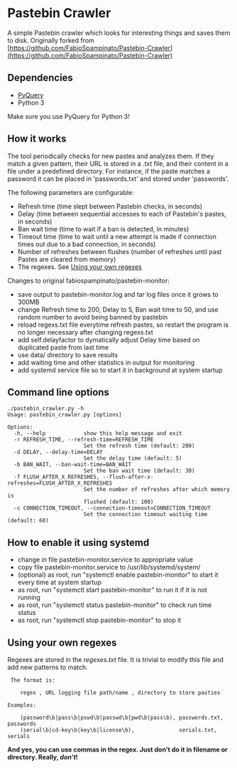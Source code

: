 # Pastebin Crawler
A simple Pastebin crawler which looks for interesting things and saves them to disk. Originally forked  from [https://github.com/FabioSpampinato/Pastebin-Crawler](https://github.com/FabioSpampinato/Pastebin-Crawler)

## Dependencies
* [PyQuery](https://pythonhosted.org/pyquery/)
* Python 3

Make sure you use PyQuery for Python 3!

## How it works
The tool periodically checks for new pastes and analyzes them. If they match a given pattern, their URL is stored in a .txt file, and their content in a file under a predefined directory. For instance, if the paste matches a password it can be placed in 'passwords.txt' and stored under 'passwords'.
 
 The following parameters are configurable:
 
 * Refresh time (time slept between Pastebin checks, in seconds)
 * Delay (time between sequential accesses to each of Pastebin's pastes, in seconds)
 * Ban wait time (time to wait if a ban is detected, in minutes)
 * Timeout time (time to wait until a new attempt is made if connection times out due to a bad connection, in seconds)
 * Number of refreshes between flushes (number of refreshes until past Pastes are cleared from memory)
 * The regexes. See [Using your own regexes](#user-content-using-your-own-regexes)

 Changes to original fabiospampinato/pastebin-monitor:
 * save output to pastebin-monitor.log and tar log files once it grows to 300MB
 * change Refresh time to 200, Delay to 5, Ban wait time to 50, and use random number to avoid being banned by pastebin
 * reload regexs.txt file everytime refresh pastes, so restart the program is no longer necessary after changing regexs.txt
 * add self.delayfactor to dymatically adjust Delay time based on duplicated paste from last time
 * use data/ directory to save results
 * add waiting time and other statistics in output for monitoring
 * add systemd service file so to start it in background at system startup 
 
## Command line options

```
./pastebin_crawler.py -h
Usage: pastebin_crawler.py [options]

Options:
  -h, --help            show this help message and exit
  -r REFRESH_TIME, --refresh-time=REFRESH_TIME
                        Set the refresh time (default: 200)
  -d DELAY, --delay-time=DELAY
                        Set the delay time (default: 5)
  -b BAN_WAIT, --ban-wait-time=BAN_WAIT
                        Set the ban wait time (default: 30)
  -f FLUSH_AFTER_X_REFRESHES, --flush-after-x-refreshes=FLUSH_AFTER_X_REFRESHES
                        Set the number of refreshes after which memory is
                        flushed (default: 100)
  -c CONNECTION_TIMEOUT, --connection-timeout=CONNECTION_TIMEOUT
                        Set the connection timeout waiting time (default: 60)
```

## How to enable it using systemd
 * change <user> in file pastebin-monitor.service to appropriate value
 * copy file pastebin-monitor.service to /usr/lib/systemd/system/
 * (optional) as root, run "systemctl enable pastebin-monitor" to start it every time at system startup
 * as root, run "systemctl start pastebin-monitor" to run it if it is not running
 * as root, run "systemctl status pastebin-monitor" to check run time status
 * as root, run "systemctl stop pastebin-monitor" to stop it

 
## Using your own regexes
 Regexes are stored in the _regexes.txt_ file. It is trivial to modify this file and add new patterns to match.
 
``` 
 The format is:
 
    regex , URL logging file path/name , directory to store pasties
      
Examples:

    (password\b|pass\b|pswd\b|passwd\b|pwd\b|pass\b), passwords.txt, passwords
    (serial\b|cd-key\b|key\b|license\b),              serials.txt,   serials
```
**And yes, you can use commas in the regex. Just don't do it in filename or directory. Really, _don't_!**
